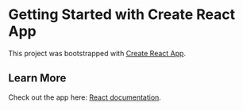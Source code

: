 # Getting Started with Create React App

This project was bootstrapped with [Create React App](https://github.com/facebook/create-react-app).

## Learn More

Check out the app here: [React documentation](https://reactjs.org/).

